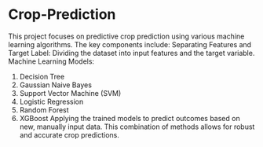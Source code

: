 # Crop-Prediction

This project focuses on predictive crop prediction using various machine learning algorithms. 
The key components include:
Separating Features and Target Label: Dividing the dataset into input features and the target variable.
Machine Learning Models:
1. Decision Tree
2. Gaussian Naive Bayes
3. Support Vector Machine (SVM)
4. Logistic Regression
5. Random Forest
6. XGBoost
Applying the trained models to predict outcomes based on new, manually input data.
This combination of methods allows for robust and accurate crop predictions.
